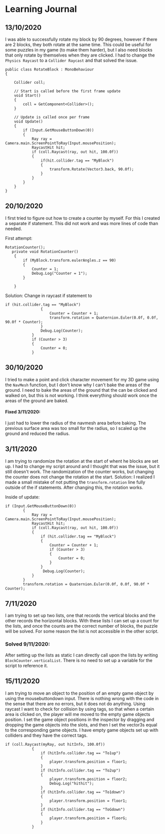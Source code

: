 # Learning Journal

## 13/10/2020
I was able to successfully rotate my block by 90 degrees, however if there are 2 blocks, they both rotate at the same time. This could be useful for some puzzles in my game (to make them harder), but I also need blocks that only rotate by themselves when they are clicked.
I had to change the `Physics Raycast` to a `Collider Raycast` and that solved the issue.
```
public class RotateBlock : MonoBehaviour
{

    Collider coll; 

    // Start is called before the first frame update
    void Start()
    {
        coll = GetComponent<Collider>();
    }

    // Update is called once per frame
    void Update()
    {
        if (Input.GetMouseButtonDown(0))
        {
            Ray ray = Camera.main.ScreenPointToRay(Input.mousePosition);
            RaycastHit hit;
            if (coll.Raycast(ray, out hit, 100.0f))
            {
                if(hit.collider.tag == "MyBlock")
                {
                    transform.Rotate(Vector3.back, 90.0f);
                }
            }
        }
    }
}
```

## 20/10/2020
I first tried to figure out how to create a counter by myself. For this I created a separate if statement. This did not work and was more lines of code than needed.

First attempt:
```
RotationCounter();
   private void RotationCounter()
    {
        if (MyBlock.transform.eulerAngles.z == 90)
        {
            Counter = 1;
            Debug.Log("Counter = 1");
        }

    }
```
Solution:
Change in raycast if statement to
```
if (hit.collider.tag == "MyBlock")
                {
                    Counter = Counter + 1;
                    transform.rotation = Quaternion.Euler(0.0f, 0.0f, 90.0f * Counter);
                }
                Debug.Log(Counter);
            }
            if (Counter > 3)
            {
                Counter = 0;
            }
```

## 30/10/2020
I tried to make a point and click character movement for my 3D game using the `NavMesh` function, but I don't know why I can't bake the areas of the ground. I need to bake the areas of the ground that the can be clicked and walked on, but this is not working. I think everything should work once the areas of the ground are baked. 
#### Fixed 3/11/2020:
I just had to lower the radius of the navmesh area before baking. The previous surface area was too small for the radius, so I scaled up the ground and reduced the radius.

## 3/11/2020
I am trying to randomize the rotation at the start of whent he blocks are set up. I had to change my script around and I thought that was the issue, but it still doesn't work. The randomization of the counter works, but changing the counter does not change the rotation at the start. 
Solution: I realized I made a small mistake of not putting the `transform.rotation` line fully outside of the if statements. After changing this, the rotation works. 

Inside of update:
```
if (Input.GetMouseButtonDown(0))
        {
            Ray ray = Camera.main.ScreenPointToRay(Input.mousePosition);
            RaycastHit hit;
            if (coll.Raycast(ray, out hit, 100.0f))
            {
                if (hit.collider.tag == "MyBlock")
                {
                    Counter = Counter + 1;
                    if (Counter > 3)
                    {
                        Counter = 0;
                    }
                }
                 Debug.Log(Counter);
            }
        }
        transform.rotation = Quaternion.Euler(0.0f, 0.0f, 90.0f * Counter);
```

## 7/11/2020
I am trying to set up two lists, one that records the vertical blocks and the other records the horizontal blocks. With these lists I can set up a count for the lists, and once the counts are the correct number of blocks, the puzzle will be solved. For some reason the list is not accessible in the other script.
### Solved 9/11/2020: 
After setting up the lists as static I can directly call upon the lists by writing `BlockCounter.verticalList`. There is no need to set up a variable for the script to reference it.

## 15/11/2020
I am trying to move an object to the position of an empty game object by using the mousebuttondown input. There is nothing wrong with the code in the sense that there are no errors, but it does not do anything. Using raycast I want to check for collision by using tags, so that when a certain area is clicked on, the player will me moved to the empty game objects position. I set the game object positions in the inspector by dragging and dropping the game objects into the slots, and then I set the vector3s equal to the corresponding game objects. I have empty game objects set up with colliders and they have the correct tags. 
```
if (coll.Raycast(myRay, out hitInfo, 100.0f))
            {
                if (hitInfo.collider.tag == "To1up")
                {
                    player.transform.position = floor1;
                }
                if (hitInfo.collider.tag == "To2up")
                {
                    player.transform.position = floor2;
                    Debug.Log("hithit");
                }
                if (hitInfo.collider.tag == "To1down")
                {
                    player.transform.position = floor1;
                }
                if (hitInfo.collider.tag == "ToGdown")
                {
                    player.transform.position = floorG;
                }
            }
```

